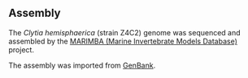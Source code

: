 Assembly
--------

The *Clytia hemisphaerica* (strain Z4C2) genome was sequenced and assembled by the
[MARIMBA (Marine Invertebrate Models Database)](http://marimba.obs-vlfr.fr/) project.

The assembly was imported from [GenBank](https://www.ncbi.nlm.nih.gov/assembly/GCA_902728285.1).
